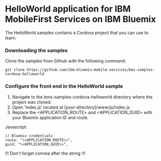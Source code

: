 # HelloWorld application for IBM MobileFirst Services on IBM Bluemix

The HelloWorld samples contains a Cordova project that you can use to learn.

### Downloading the samples

Clone the samples from Github with the following command:
	
	git clone https://github.com/ibm-bluemix-mobile-services/bms-samples-cordova-helloworld
  
### Configure the front end in the HelloWorld sample

1. Navigate to the bms-samples-cordova-helloworld directory where the project was cloned.
2. Open 'index.js' located at [your-directory]/www/js/index.js
3. Replace the \<APPLICATION_ROUTE\> and \<APPLICATION_GUID\> with your Bluemix application ID and route.

Javascript:

	// Bluemix credentials
	route: "\<APPLICATION_ROUTE\>",
	guid: "\<APPLICATION_GUID\>",

!!! Don't forget comma after the string !!!
